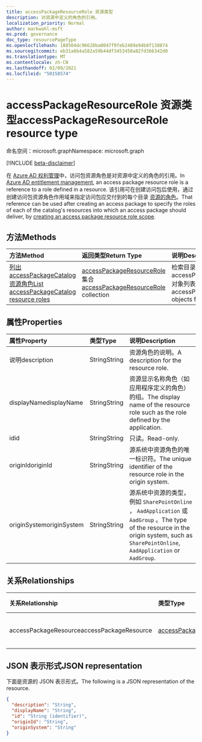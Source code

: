 ```yaml
---
title: accessPackageResourceRole 资源类型
description: 对资源中定义的角色的引用。
localization_priority: Normal
author: markwahl-msft
ms.prod: governance
doc_type: resourcePageType
ms.openlocfilehash: 188504dc96628ba0047f9feb2489e94b8f138874
ms.sourcegitcommit: eb31a6b4a582a59b44df3453450a82fd366342d0
ms.translationtype: MT
ms.contentlocale: zh-CN
ms.lasthandoff: 02/09/2021
ms.locfileid: "50158574"
---
```

# <a name="accesspackageresourcerole-resource-type"></a><span data-ttu-id="d4873-103">accessPackageResourceRole 资源类型</span><span class="sxs-lookup"><span data-stu-id="d4873-103">accessPackageResourceRole resource type</span></span>

<span data-ttu-id="d4873-104">命名空间：microsoft.graph</span><span class="sxs-lookup"><span data-stu-id="d4873-104">Namespace: microsoft.graph</span></span>

[!INCLUDE [beta-disclaimer](../../includes/beta-disclaimer.md)]

<span data-ttu-id="d4873-105">在 [Azure AD 权利管理](entitlementmanagement-root.md)中，访问包资源角色是对资源中定义的角色的引用。</span><span class="sxs-lookup"><span data-stu-id="d4873-105">In [Azure AD entitlement management](entitlementmanagement-root.md), an access package resource role is a reference to a role defined in a resource.</span></span> <span data-ttu-id="d4873-106">该引用可在创建访问包后使用，通过创建访问包资源角色作用域来指定访问包应交付到的每个目录 [资源的角色](../api/accesspackage-post-accesspackageresourcerolescopes.md)。</span><span class="sxs-lookup"><span data-stu-id="d4873-106">That reference can be used after creating an access package to specify the roles of each of the catalog's resources into which an access package should deliver, by [creating an access package resource role scope](../api/accesspackage-post-accesspackageresourcerolescopes.md).</span></span>

## <a name="methods"></a><span data-ttu-id="d4873-107">方法</span><span class="sxs-lookup"><span data-stu-id="d4873-107">Methods</span></span>

| <span data-ttu-id="d4873-108">方法</span><span class="sxs-lookup"><span data-stu-id="d4873-108">Method</span></span>       | <span data-ttu-id="d4873-109">返回类型</span><span class="sxs-lookup"><span data-stu-id="d4873-109">Return Type</span></span> | <span data-ttu-id="d4873-110">说明</span><span class="sxs-lookup"><span data-stu-id="d4873-110">Description</span></span> |
|:-------------|:------------|:------------|
| [<span data-ttu-id="d4873-111">列出 accessPackageCatalog 资源角色</span><span class="sxs-lookup"><span data-stu-id="d4873-111">List accessPackageCatalog resource roles</span></span>](../api/accesspackagecatalog-list-accesspackageresourceroles.md) | <span data-ttu-id="d4873-112">[accessPackageResourceRole](accesspackageresourcerole.md) 集合</span><span class="sxs-lookup"><span data-stu-id="d4873-112">[accessPackageResourceRole](accesspackageresourcerole.md) collection</span></span> | <span data-ttu-id="d4873-113">检索目录的 accessPackageResourceRole 对象列表。</span><span class="sxs-lookup"><span data-stu-id="d4873-113">Retrieve a list of accessPackageResourceRole objects for a catalog.</span></span> |

## <a name="properties"></a><span data-ttu-id="d4873-114">属性</span><span class="sxs-lookup"><span data-stu-id="d4873-114">Properties</span></span>

| <span data-ttu-id="d4873-115">属性</span><span class="sxs-lookup"><span data-stu-id="d4873-115">Property</span></span>     | <span data-ttu-id="d4873-116">类型</span><span class="sxs-lookup"><span data-stu-id="d4873-116">Type</span></span>        | <span data-ttu-id="d4873-117">说明</span><span class="sxs-lookup"><span data-stu-id="d4873-117">Description</span></span> |
|:-------------|:------------|:------------|
|<span data-ttu-id="d4873-118">说明</span><span class="sxs-lookup"><span data-stu-id="d4873-118">description</span></span>|<span data-ttu-id="d4873-119">String</span><span class="sxs-lookup"><span data-stu-id="d4873-119">String</span></span>|<span data-ttu-id="d4873-120">资源角色的说明。</span><span class="sxs-lookup"><span data-stu-id="d4873-120">A description for the resource role.</span></span>|
|<span data-ttu-id="d4873-121">displayName</span><span class="sxs-lookup"><span data-stu-id="d4873-121">displayName</span></span>|<span data-ttu-id="d4873-122">String</span><span class="sxs-lookup"><span data-stu-id="d4873-122">String</span></span>|<span data-ttu-id="d4873-123">资源显示名称角色（如应用程序定义的角色）的组。</span><span class="sxs-lookup"><span data-stu-id="d4873-123">The display name of the resource role such as the role defined by the application.</span></span>|
|<span data-ttu-id="d4873-124">id</span><span class="sxs-lookup"><span data-stu-id="d4873-124">id</span></span>|<span data-ttu-id="d4873-125">String</span><span class="sxs-lookup"><span data-stu-id="d4873-125">String</span></span>| <span data-ttu-id="d4873-126">只读。</span><span class="sxs-lookup"><span data-stu-id="d4873-126">Read-only.</span></span>|
|<span data-ttu-id="d4873-127">originId</span><span class="sxs-lookup"><span data-stu-id="d4873-127">originId</span></span>|<span data-ttu-id="d4873-128">String</span><span class="sxs-lookup"><span data-stu-id="d4873-128">String</span></span>|<span data-ttu-id="d4873-129">源系统中资源角色的唯一标识符。</span><span class="sxs-lookup"><span data-stu-id="d4873-129">The unique identifier of the resource role in the origin system.</span></span> |
|<span data-ttu-id="d4873-130">originSystem</span><span class="sxs-lookup"><span data-stu-id="d4873-130">originSystem</span></span>|<span data-ttu-id="d4873-131">String</span><span class="sxs-lookup"><span data-stu-id="d4873-131">String</span></span>|<span data-ttu-id="d4873-132">源系统中资源的类型，例如 `SharePointOnline` ， `AadApplication` 或 `AadGroup` 。</span><span class="sxs-lookup"><span data-stu-id="d4873-132">The type of the resource in the origin system, such as `SharePointOnline`, `AadApplication` or `AadGroup`.</span></span>|

## <a name="relationships"></a><span data-ttu-id="d4873-133">关系</span><span class="sxs-lookup"><span data-stu-id="d4873-133">Relationships</span></span>

| <span data-ttu-id="d4873-134">关系</span><span class="sxs-lookup"><span data-stu-id="d4873-134">Relationship</span></span> | <span data-ttu-id="d4873-135">类型</span><span class="sxs-lookup"><span data-stu-id="d4873-135">Type</span></span>        | <span data-ttu-id="d4873-136">说明</span><span class="sxs-lookup"><span data-stu-id="d4873-136">Description</span></span> |
|:-------------|:------------|:------------|
|<span data-ttu-id="d4873-137">accessPackageResource</span><span class="sxs-lookup"><span data-stu-id="d4873-137">accessPackageResource</span></span>|[<span data-ttu-id="d4873-138">accessPackageResource</span><span class="sxs-lookup"><span data-stu-id="d4873-138">accessPackageResource</span></span>](accesspackageresource.md)| <span data-ttu-id="d4873-p102">只读。可为空。</span><span class="sxs-lookup"><span data-stu-id="d4873-p102">Read-only. Nullable.</span></span>|

## <a name="json-representation"></a><span data-ttu-id="d4873-141">JSON 表示形式</span><span class="sxs-lookup"><span data-stu-id="d4873-141">JSON representation</span></span>

<span data-ttu-id="d4873-142">下面是资源的 JSON 表示形式。</span><span class="sxs-lookup"><span data-stu-id="d4873-142">The following is a JSON representation of the resource.</span></span>

<!-- {
  "blockType": "resource",
  "optionalProperties": [

  ],
  "@odata.type": "microsoft.graph.accessPackageResourceRole",
  "keyProperty": "id"
}-->

```json
{
  "description": "String",
  "displayName": "String",
  "id": "String (identifier)",
  "originId": "String",
  "originSystem": "String"
}
```

<!-- uuid: 16cd6b66-4b1a-43a1-adaf-3a886856ed98
2019-02-04 14:57:30 UTC -->
<!-- {
  "type": "#page.annotation",
  "description": "accessPackageResourceRole resource",
  "keywords": "",
  "section": "documentation",
  "tocPath": ""
}-->


